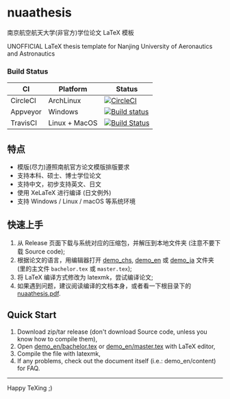 # nuaathesis

南京航空航天大学(非官方)学位论文 LaTeX 模板

UNOFFICIAL LaTeX thesis template for Nanjing University of Aeronautics and Astronautics

### Build Status 

| CI |   Platform   | Status |
| ---- |---------- | --- |
| CircleCI | ArchLinux |  [![CircleCI](https://circleci.com/gh/nuaatug/nuaathesis/tree/master.svg?style=svg)](https://circleci.com/gh/nuaatug/nuaathesis/tree/master) |
| Appveyor | Windows       |  [![Build status](https://ci.appveyor.com/api/projects/status/t1sh0d9t01bvi83l/branch/master?svg=true)](https://ci.appveyor.com/project/summershrimp/nuaathesis/branch/master) |
| TravisCI | Linux + MacOS    | [![Build Status](https://travis-ci.org/nuaatug/nuaathesis.svg?branch=master)](https://travis-ci.org/nuaatug/nuaathesis) |

## 特点

* 模版(尽力)遵照南航官方论文模版排版要求
* 支持本科、硕士、博士学位论文
* 支持中文，初步支持英文、日文
* 使用 XeLaTeX 进行编译 (日文例外)
* 支持 Windows / Linux / macOS 等系统环境

## 快速上手

1. 从 Release 页面下载与系统对应的压缩包，并解压到本地文件夹 (注意不要下载 Source code);
2. 根据论文的语言，用编辑器打开 [demo_chs](demo_chs), [demo_en](demo_en) 或 [demo_ja](demo_ja) 文件夹 (里的主文件 `bachelor.tex` 或 `master.tex`);
3. 将 LaTeX 编译方式修改为 latexmk，尝试编译论文;
4. 如果遇到问题，建议阅读编译的文档本身，或者看一下根目录下的 [nuaathesis.pdf](nuaathesis.pdf).

## Quick Start

1. Download zip/tar release (don't download Source code, unless you know how to compile them),
2. Open [demo_en/bachelor.tex](demo_en/bachelor.tex) or [demo_en/master.tex](demo_en/master.tex) with LaTeX editor,
3. Compile the file with latexmk,
4. If any problems, check out the document itself (i.e.: demo_en/content) for FAQ.

---

Happy TeXing ;)
